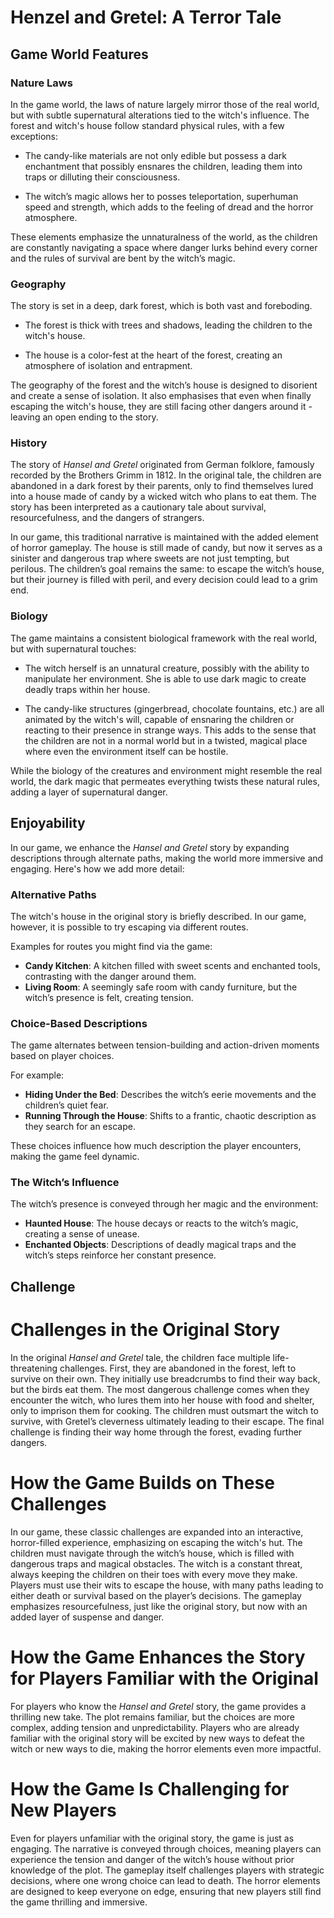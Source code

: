 # Henzel and Gretel: A Terror Tale

## Game World Features

### Nature Laws
In the game world, the laws of nature largely mirror those of the real world, but with subtle supernatural alterations tied to the witch's influence. The forest and witch's house follow standard physical rules, with a few exceptions:

- The candy-like materials are not only edible but possess a dark enchantment that possibly ensnares the children, leading them into traps or dilluting their consciousness.

- The witch’s magic allows her to posses teleportation, superhuman speed and strength, which adds to the feeling of dread and the horror atmosphere.

These elements emphasize the unnaturalness of the world, as the children are constantly navigating a space where danger lurks behind every corner and the rules of survival are bent by the witch’s magic.

### Geography
The story is set in a deep, dark forest, which is both vast and foreboding.

- The forest is thick with trees and shadows, leading the children to the witch's house.

- The house is a color-fest at the heart of the forest, creating an atmosphere of isolation and entrapment.

The geography of the forest and the witch’s house is designed to disorient and create a sense of isolation.
It also emphasises that even when finally escaping the witch's house, they are still facing other dangers around it - leaving an open ending to the story.

### History
The story of *Hansel and Gretel* originated from German folklore, famously recorded by the Brothers Grimm in 1812. 
In the original tale, the children are abandoned in a dark forest by their parents, only to find themselves lured into a house made of candy by a wicked witch who plans to eat them. 
The story has been interpreted as a cautionary tale about survival, resourcefulness, and the dangers of strangers.

In our game, this traditional narrative is maintained with the added element of horror gameplay.
The house is still made of candy, but now it serves as a sinister and dangerous trap where sweets are not just tempting, but perilous.
The children’s goal remains the same: to escape the witch’s house, but their journey is filled with peril, and every decision could lead to a grim end.

### Biology
The game maintains a consistent biological framework with the real world, but with supernatural touches:

- The witch herself is an unnatural creature, possibly with the ability to manipulate her environment. She is able to use dark magic to create deadly traps within her house.

- The candy-like structures (gingerbread, chocolate fountains, etc.) are all animated by the witch's will, capable of ensnaring the children or reacting to their presence in strange ways.
  This adds to the sense that the children are not in a normal world but in a twisted, magical place where even the environment itself can be hostile.

While the biology of the creatures and environment might resemble the real world, the dark magic that permeates everything twists these natural rules, adding a layer of supernatural danger.

## Enjoyability

In our game, we enhance the *Hansel and Gretel* story by expanding descriptions through alternate paths, making the world more immersive and engaging. Here's how we add more detail:

### Alternative Paths
The witch's house in the original story is briefly described. 
In our game, however, it is possible to try escaping via different routes.

Examples for routes you might find via the game:
- **Candy Kitchen**: A kitchen filled with sweet scents and enchanted tools, contrasting with the danger around them.
- **Living Room**: A seemingly safe room with candy furniture, but the witch’s presence is felt, creating tension.

### Choice-Based Descriptions
The game alternates between tension-building and action-driven moments based on player choices.

For example:
- **Hiding Under the Bed**: Describes the witch’s eerie movements and the children’s quiet fear.
- **Running Through the House**: Shifts to a frantic, chaotic description as they search for an escape.

These choices influence how much description the player encounters, making the game feel dynamic.

### The Witch’s Influence
The witch’s presence is conveyed through her magic and the environment:
- **Haunted House**: The house decays or reacts to the witch’s magic, creating a sense of unease.
- **Enchanted Objects**: Descriptions of deadly magical traps and the witch’s steps reinforce her constant presence.

## Challenge

# Challenges in the Original Story

In the original *Hansel and Gretel* tale, the children face multiple life-threatening challenges. 
First, they are abandoned in the forest, left to survive on their own. They initially use breadcrumbs to find their way back, but the birds eat them. 
The most dangerous challenge comes when they encounter the witch, who lures them into her house with food and shelter, only to imprison them for cooking. 
The children must outsmart the witch to survive, with Gretel’s cleverness ultimately leading to their escape. 
The final challenge is finding their way home through the forest, evading further dangers.

# How the Game Builds on These Challenges

In our game, these classic challenges are expanded into an interactive, horror-filled experience, emphasizing on escaping the witch's hut.
The children must navigate through the witch’s house, which is filled with dangerous traps and magical obstacles.
The witch is a constant threat, always keeping the children on their toes with every move they make.
Players must use their wits to escape the house, with many paths leading to either death or survival based on the player’s decisions.
The gameplay emphasizes resourcefulness, just like the original story, but now with an added layer of suspense and danger.

# How the Game Enhances the Story for Players Familiar with the Original

For players who know the *Hansel and Gretel* story, the game provides a thrilling new take.
The plot remains familiar, but the choices are more complex, adding tension and unpredictability.
Players who are already familiar with the original story will be excited by new ways to defeat the witch or new ways to die, making the horror elements even more impactful.

# How the Game Is Challenging for New Players

Even for players unfamiliar with the original story, the game is just as engaging.
The narrative is conveyed through choices, meaning players can experience the tension and danger of the witch’s house without prior knowledge of the plot.
The gameplay itself challenges players with strategic decisions, where one wrong choice can lead to death.
The horror elements are designed to keep everyone on edge, ensuring that new players still find the game thrilling and immersive.
